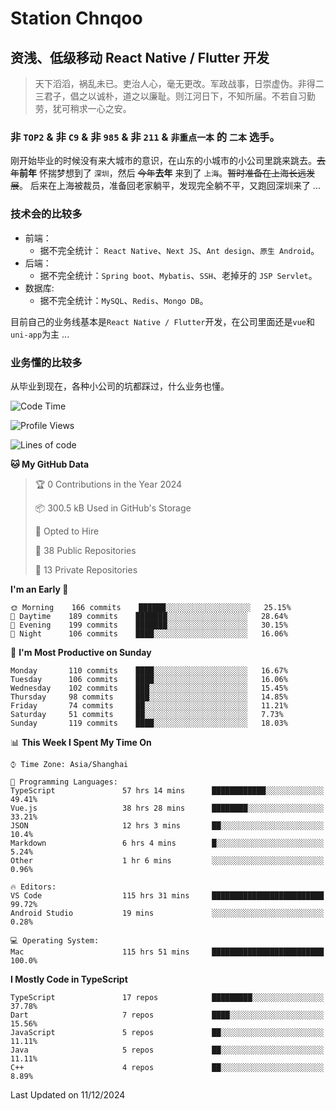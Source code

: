 # Station Chnqoo

## 资浅、低级移动 React Native / Flutter 开发

> 天下滔滔，祸乱未已。吏治人心，毫无更改。军政战事，日崇虚伪。非得二三君子，倡之以诚朴，道之以廉耻。则江河日下，不知所届。不若自习勤劳，犹可稍求一心之安。

### 非 `TOP2` & 非 `C9` & 非 `985` & 非 `211` & `非重点一本` 的 `二本` 选手。

刚开始毕业的时候没有来大城市的意识，在山东的小城市的小公司里跳来跳去。~~去年~~**前年** 怀揣梦想到了 `深圳`，然后 ~~今年~~**去年** 来到了 `上海`。~~暂时准备在上海长远发展~~。
后来在上海被裁员，准备回老家躺平，发现完全躺不平，又跑回深圳来了 ...

### 技术会的比较多

- 前端：
  - 据不完全统计： `React Native`、`Next JS`、`Ant design`、`原生 Android`。
- 后端：
  - 据不完全统计：`Spring boot`、`Mybatis`、`SSH`、老掉牙的 `JSP Servlet`。
- 数据库:
  - 据不完全统计：`MySQL`、`Redis`、`Mongo DB`。

目前自己的业务线基本是`React Native / Flutter`开发，在公司里面还是`vue`和`uni-app`为主 ...

### 业务懂的比较多

从毕业到现在，各种小公司的坑都踩过，什么业务也懂。

<!--START_SECTION:waka-->
![Code Time](http://img.shields.io/badge/Code%20Time-6%2C919%20hrs%206%20mins-blue)

![Profile Views](http://img.shields.io/badge/Profile%20Views-0-blue)

![Lines of code](https://img.shields.io/badge/From%20Hello%20World%20I%27ve%20Written-505%20Thousand%20lines%20of%20code-blue)

**🐱 My GitHub Data** 

> 🏆 0 Contributions in the Year 2024
 > 
> 📦 300.5 kB Used in GitHub's Storage 
 > 
> 💼 Opted to Hire
 > 
> 📜 38 Public Repositories 
 > 
> 🔑 13 Private Repositories  
 > 
**I'm an Early 🐤** 

```text
🌞 Morning    166 commits    ██████░░░░░░░░░░░░░░░░░░░   25.15% 
🌆 Daytime    189 commits    ███████░░░░░░░░░░░░░░░░░░   28.64% 
🌃 Evening    199 commits    ███████░░░░░░░░░░░░░░░░░░   30.15% 
🌙 Night      106 commits    ████░░░░░░░░░░░░░░░░░░░░░   16.06%

```
📅 **I'm Most Productive on Sunday** 

```text
Monday       110 commits    ████░░░░░░░░░░░░░░░░░░░░░   16.67% 
Tuesday      106 commits    ████░░░░░░░░░░░░░░░░░░░░░   16.06% 
Wednesday    102 commits    ███░░░░░░░░░░░░░░░░░░░░░░   15.45% 
Thursday     98 commits     ███░░░░░░░░░░░░░░░░░░░░░░   14.85% 
Friday       74 commits     ██░░░░░░░░░░░░░░░░░░░░░░░   11.21% 
Saturday     51 commits     ██░░░░░░░░░░░░░░░░░░░░░░░   7.73% 
Sunday       119 commits    ████░░░░░░░░░░░░░░░░░░░░░   18.03%

```


📊 **This Week I Spent My Time On** 

```text
⌚︎ Time Zone: Asia/Shanghai

💬 Programming Languages: 
TypeScript               57 hrs 14 mins      ████████████░░░░░░░░░░░░░   49.41% 
Vue.js                   38 hrs 28 mins      ████████░░░░░░░░░░░░░░░░░   33.21% 
JSON                     12 hrs 3 mins       ██░░░░░░░░░░░░░░░░░░░░░░░   10.4% 
Markdown                 6 hrs 4 mins        █░░░░░░░░░░░░░░░░░░░░░░░░   5.24% 
Other                    1 hr 6 mins         ░░░░░░░░░░░░░░░░░░░░░░░░░   0.96%

🔥 Editors: 
VS Code                  115 hrs 31 mins     █████████████████████████   99.72% 
Android Studio           19 mins             ░░░░░░░░░░░░░░░░░░░░░░░░░   0.28%

💻 Operating System: 
Mac                      115 hrs 51 mins     █████████████████████████   100.0%

```

**I Mostly Code in TypeScript** 

```text
TypeScript               17 repos            █████████░░░░░░░░░░░░░░░░   37.78% 
Dart                     7 repos             ████░░░░░░░░░░░░░░░░░░░░░   15.56% 
JavaScript               5 repos             ██░░░░░░░░░░░░░░░░░░░░░░░   11.11% 
Java                     5 repos             ██░░░░░░░░░░░░░░░░░░░░░░░   11.11% 
C++                      4 repos             ██░░░░░░░░░░░░░░░░░░░░░░░   8.89%

```



 Last Updated on 11/12/2024
<!--END_SECTION:waka-->

<!---
ChenqiaoStation/ChenqiaoStation is a ✨ special ✨ repository because its `README.md` (this file) appears on your GitHub profile.
You can click the Preview link to take a look at your changes.
--->
